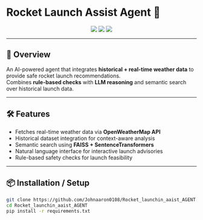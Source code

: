 # Rocket Launch Assist Agent 🚀

<p align="center">
  <img src="https://img.shields.io/badge/Language-Python-3776AB?style=for-the-badge&logo=python"/>
  <img src="https://img.shields.io/badge/Framework-FAISS-0066CC?style=for-the-badge"/>
  <img src="https://img.shields.io/badge/API-OpenWeatherMap-FFB400?style=for-the-badge"/>
</p>

---

## 📌 Overview
An AI-powered agent that integrates **historical + real-time weather data** to provide safe rocket launch recommendations.  
Combines **rule-based checks** with **LLM reasoning** and semantic search over historical launch data.

---

## 🛠️ Features
- Fetches real-time weather data via **OpenWeatherMap API**
- Historical dataset integration for context-aware analysis
- Semantic search using **FAISS + SentenceTransformers**
- Natural language interface for interactive launch advisories
- Rule-based safety checks for launch feasibility

---

## 📦 Installation / Setup
```bash
git clone https://github.com/Johnaaron0108/Rocket_launchin_aaist_AGENT.git
cd Rocket_launchin_aaist_AGENT
pip install -r requirements.txt
